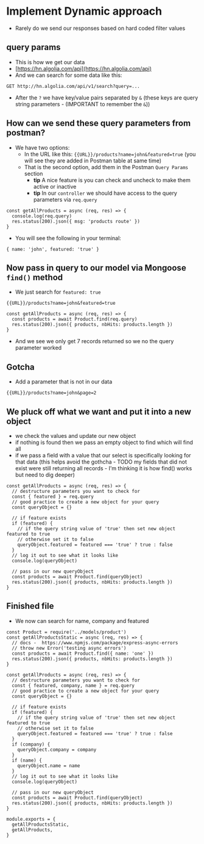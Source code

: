 # Implement Dynamic approach
* Rarely do we send our responses based on hard coded filter values

## query params
* This is how we get our data
* [https://hn.algolia.com/api](https://hn.algolia.com/api)
* And we can search for some data like this:

`GET http://hn.algolia.com/api/v1/search?query=...`

* After the `?` we have key/value pairs separated by `&` (these keys are query string parameters - (IMPORTANT to remember the `&`))

## How can we send these query parameters from postman?
* We have two options:
  * In the URL like this: `{{URL}}/products?name=john&featured=true` (you will see they are added in Postman table at same time)
  * That is the second option, add them in the Postman `Query Params` section
    * **tip** A nice feature is you can check and uncheck to make them active or inactive
    * **tip** In our `controller` we should have access to the query parameters via `req.query`

```
const getAllProducts = async (req, res) => {
  console.log(req.query)
  res.status(200).json({ msg: 'products route' })
}
```
* You will see the following in your terminal:

```
{ name: 'john', featured: 'true' }
```

## Now pass in query to our model via Mongoose `find()` method
* We just search for `featured: true`

`{{URL}}/products?name=john&featured=true`

```
const getAllProducts = async (req, res) => {
  const products = await Product.find(req.query)
  res.status(200).json({ products, nbHits: products.length })
}
```

* And we see we only get 7 records returned so we no the query parameter worked

## Gotcha
* Add a parameter that is not in our data
 
`{{URL}}/products?name=john&page=2`

## We pluck off what we want and put it into a new object
* we check the values and update our new object
* if nothing is found then we pass an empty object to find which will find all
* if we pass a field with a value that our select is specifically looking for that data (this helps avoid the gothcha - TODO my fields that did not exist were still returning all records - I'm thinking it is how find() works but need to dig deeper)

```
const getAllProducts = async (req, res) => {
  // destructure parameters you want to check for
  const { featured } = req.query
  // good practice to create a new object for your query
  const queryObject = {}

  // if feature exists
  if (featured) {
    // if the query string value of 'true' then set new object featured to true
    // otherwise set it to false
    queryObject.featured = featured === 'true' ? true : false
  }
  // log it out to see what it looks like
  console.log(queryObject)

  // pass in our new queryObject
  const products = await Product.find(queryObject)
  res.status(200).json({ products, nbHits: products.length })
}
```

## Finished file
* We now can search for name, company and featured

```
const Product = require('../models/product')
const getAllProductsStatic = async (req, res) => {
  // docs -  https://www.npmjs.com/package/express-async-errors
  // throw new Error('testing async errors')
  const products = await Product.find({ name: 'one' })
  res.status(200).json({ products, nbHits: products.length })
}

const getAllProducts = async (req, res) => {
  // destructure parameters you want to check for
  const { featured, company, name } = req.query
  // good practice to create a new object for your query
  const queryObject = {}

  // if feature exists
  if (featured) {
    // if the query string value of 'true' then set new object featured to true
    // otherwise set it to false
    queryObject.featured = featured === 'true' ? true : false
  }
  if (company) {
    queryObject.company = company
  }
  if (name) {
    queryObject.name = name
  }
  // log it out to see what it looks like
  console.log(queryObject)

  // pass in our new queryObject
  const products = await Product.find(queryObject)
  res.status(200).json({ products, nbHits: products.length })
}

module.exports = {
  getAllProductsStatic,
  getAllProducts,
}
```

